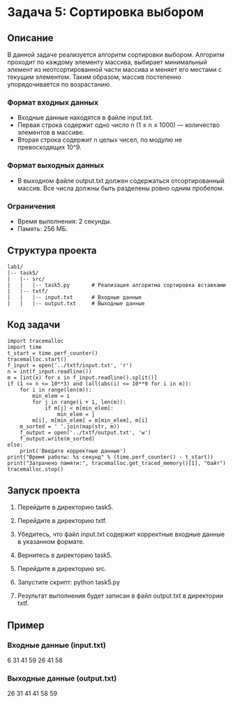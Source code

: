# Задача 5: Сортировка выбором

## Описание

В данной задаче реализуется алгоритм сортировки выбором. Алгоритм проходит по каждому элементу массива, выбирает минимальный элемент из неотсортированной части массива и меняет его местами с текущим элементом. Таким образом, массив постепенно упорядочивается по возрастанию.

### Формат входных данных
- Входные данные находятся в файле input.txt.
- Первая строка содержит одно число n (1 ≤ n ≤ 1000) — количество элементов в массиве.
- Вторая строка содержит n целых чисел, по модулю не превосходящих 10^9.

### Формат выходных данных
- В выходном файле output.txt должен содержаться отсортированный массив. Все числа должны быть разделены ровно одним пробелом.

### Ограничения
- Время выполнения: 2 секунды.
- Память: 256 МБ.

## Структура проекта
```
lab1/
|-- task5/
|   |-- src/
|   |   |-- task5.py       # Реализация алгоритма сортировка вставками
|   |-- txtf/
|   |   |-- input.txt      # Входные данные
|   |   |-- output.txt     # Выходные данные
```
## Код задачи
```
import tracemalloc
import time
t_start = time.perf_counter()
tracemalloc.start()
f_input = open('../txtf/input.txt', 'r')
n = int(f_input.readline())
m = [int(x) for x in f_input.readline().split()]
if (1 <= n <= 10**3) and (all(abs(i) <= 10**9 for i in m)):
    for i in range(len(m)):
        min_elem = i
        for j in range(i + 1, len(m)):
            if m[j] < m[min_elem]:
                min_elem = j
        m[i], m[min_elem] = m[min_elem], m[i]
    m_sorted = ' '.join(map(str, m))
    f_output = open('../txtf/output.txt', 'w')
    f_output.write(m_sorted)
else:
    print('Введите корректные данные')
print("Время работы: %s секунд" % (time.perf_counter() - t_start))
print("Затрачено памяти:", tracemalloc.get_traced_memory()[1], "байт")
tracemalloc.stop()
```
## Запуск проекта

1. Перейдите в директорию task5.
2. Перейдите в директорию txtf.
3. Убедитесь, что файл input.txt содержит корректные входные данные в указанном формате.
4. Вернитесь в директорию task5.
5. Перейдите в директорию src.
6. Запустите скрипт:
      python task5.py
   
7. Результат выполнения будет записан в файл output.txt в директории txtf.

## Пример

### Входные данные (input.txt)
6
31 41 59 26 41 58

### Выходные данные (output.txt)
26 31 41 41 58 59
